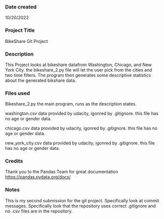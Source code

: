 ### Date created
10/20/2022

### Project Title
BikeShare Git Project

### Description
This Project looks at bikeshare datafrom Washington, Chicago, and New York City. the bikeshare_2.py file will let the user pick from the cities and two time filters. The program then generates some descriptive statistics about the generated bikshare data.

### Files used
Bikeshare_2.py
    the main program, runs as the description states.

washington.csv
    data provided by udacity, igonred by .gitignore.
    this file has no age or gender data.

chicago.csv
    data provided by udacity, igonred by .gitignore.
    this file has no age or gender data.

new_york_city.csv
    data provided by udacity, igonred by .gitignore.
    this file has no age or gender data.

### Credits
Thank you to the Pandas Team for great documentation
https://pandas.pydata.org/docs/

### Notes
This is my second submission for the git project. Specifically look at commit messages. Specifically look that the repository uses correct .gitignore and no .csv files are in the repository.

